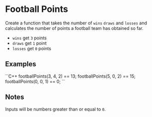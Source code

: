 # Football Points

Create a function that takes the number of `wins` `draws` and `losses` and calculates the number of points a football team has obtained so far.

* `wins` get `3` points
* `draws` get `1` point
* `losses` get `0` points

## Examples

˙˙˙C++
footballPoints(3, 4, 2) == 13;
footballPoints(5, 0, 2) == 15;
footballPoints(0, 0, 1) == 0;
˙˙˙

## Notes

Inputs will be numbers greater than or equal to `0`.
